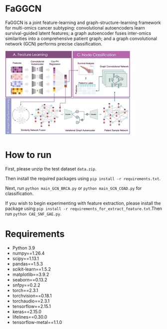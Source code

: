 # FaGGCN
FaGGCN is a joint feature-learning and graph-structure-learning framework for multi-omics cancer subtyping: convolutional autoencoders learn survival-guided latent features; a graph autoencoder fuses inter-omics similarities into a comprehensive patient graph; and a graph convolutional network (GCN) performs precise classification.

<img width="416" height="274" alt="image" src="Figure 1.png" />

# How to run
First, please unzip the test dataset `data.zip`.

Then install the required packages using `pip install -r requirements.txt`.

Next, run `python main_GCN_BRCA.py` or `python main_GCN_COAD.py` for classification.

If you wish to begin experimenting with feature extraction, please install the package using
`pip install -r requirements_for_extract_feature.txt`.Then run `python CAE_SNF_GAE.py`.
# Requirements
- Python 3.9
- numpy==1.26.4
- scipy==1.13.1
- pandas==1.5.3
- scikit-learn==1.5.2
- matplotlib==3.9.2
- seaborn==0.13.2
- snfpy==0.2.2
- torch==2.3.1
- torchvision==0.18.1
- torchaudio==2.3.1
- tensorflow==2.15.1
- keras==2.15.0
- lifelines==0.30.0
- tensorflow-metal==1.1.0

